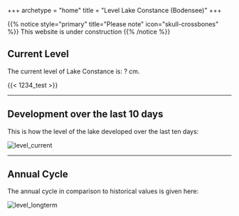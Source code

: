 +++
archetype = "home"
title = "Level Lake Constance (Bodensee)"
+++

{{% notice style="primary" title="Please note" icon="skull-crossbones" %}}
This website is under construction
{{% /notice %}}

## Current Level

The current level of Lake Constance is: <span id=current> ? </span> cm.

{{< 1234_test >}} 

---

## Development over the last 10 days

This is how the level of the lake developed over the last ten days:

![level_current](https://pegel-konstanz-for-website.s3.eu-central-1.amazonaws.com/graph/EN/current_EN.png)

---

## Annual Cycle

The annual cycle in comparison to historical values is given here:

![level_longterm](https://pegel-konstanz-for-website.s3.eu-central-1.amazonaws.com/graph/EN/longterm_EN.png)